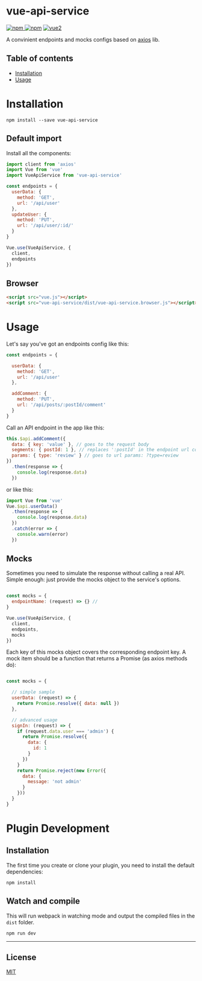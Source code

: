 # vue-api-service

[![npm](https://img.shields.io/npm/v/vue-api-service.svg) ![npm](https://img.shields.io/npm/dm/vue-api-service.svg)](https://www.npmjs.com/package/vue-api-service)
[![vue2](https://img.shields.io/badge/vue-2.x-brightgreen.svg)](https://vuejs.org/)

A convinient endpoints and mocks configs based on [axios](https://github.com/axios/axios) lib.

## Table of contents

- [Installation](#installation)
- [Usage](#usage)

# Installation

```
npm install --save vue-api-service
```

## Default import

Install all the components:

```javascript
import client from 'axios'
import Vue from 'vue'
import VueApiService from 'vue-api-service'

const endpoints = {
  userData: {
    method: 'GET',
    url: '/api/user'
  },
  updateUser: {
    method: 'PUT',
    url: '/api/user/:id/'
  }
}

Vue.use(VueApiService, {
  client,
  endpoints
})
```

## Browser

```html
<script src="vue.js"></script>
<script src="vue-api-service/dist/vue-api-service.browser.js"></script>
```

# Usage
Let's say you've got an endpoints config like this:

```javascript
const endpoints = {

  userData: {
    method: 'GET',
    url: '/api/user'
  },

  addComment: {
    method: 'PUT',
    url: '/api/posts/:postId/comment'
  }
}
```

Call an API endpoint in the app like this:

```javascript
this.$api.addComment({
  data: { key: 'value' }, // goes to the request body
  segments: { postId: 1 }, // replaces ':postId' in the endpoint url config with value
  params: { type: 'review' } // goes to url params: ?type=review
})
  .then(response => {
    console.log(response.data)
  })
```

or like this:

```javascript
import Vue from 'vue'
Vue.$api.userData()
  .then(response => {
    console.log(response.data)
  })
  .catch(error => {
    console.warn(error)
  })
```

## Mocks
Sometimes you need to simulate the response without calling a real API. Simple enough: just provide the mocks object to the service's options.

```javascript

const mocks = {
  endpointName: (request) => {} //
}

Vue.use(VueApiService, {
  client,
  endpoints,
  mocks
})
```

Each key of this mocks object covers the corresponding endpoint key.
A mock item should be a function that returns a Promise (as axios methods do):

```javascript

const mocks = {

  // simple sample
  userData: (request) => {
    return Promise.resolve({ data: null })
  },

  // advanced usage
  signIn: (request) => {
    if (request.data.user === 'admin') {
      return Promise.resolve({
        data: {
          id: 1
        }
      })
    }
    return Promise.reject(new Error({
      data: {
        message: 'not admin'
      }
    }))
  }
}
```


# Plugin Development

## Installation

The first time you create or clone your plugin, you need to install the default dependencies:

```
npm install
```

## Watch and compile

This will run webpack in watching mode and output the compiled files in the `dist` folder.

```
npm run dev
```

---

## License

[MIT](http://opensource.org/licenses/MIT)
